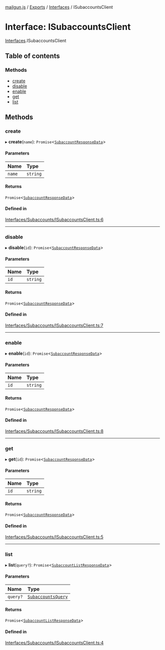[mailgun.js](../README.md) / [Exports](../modules.md) / [Interfaces](../modules/Interfaces.md) / ISubaccountsClient

# Interface: ISubaccountsClient

[Interfaces](../modules/Interfaces.md).ISubaccountsClient

## Table of contents

### Methods

- [create](Interfaces.ISubaccountsClient.md#create)
- [disable](Interfaces.ISubaccountsClient.md#disable)
- [enable](Interfaces.ISubaccountsClient.md#enable)
- [get](Interfaces.ISubaccountsClient.md#get)
- [list](Interfaces.ISubaccountsClient.md#list)

## Methods

### create

▸ **create**(`name`): `Promise`<[`SubaccountResponseData`](../modules.md#subaccountresponsedata)\>

#### Parameters

| Name | Type |
| :------ | :------ |
| `name` | `string` |

#### Returns

`Promise`<[`SubaccountResponseData`](../modules.md#subaccountresponsedata)\>

#### Defined in

[Interfaces/Subaccounts/ISubaccountsClient.ts:6](https://github.com/mailgun/mailgun.js/blob/a423705/lib/Interfaces/Subaccounts/ISubaccountsClient.ts#L6)

___

### disable

▸ **disable**(`id`): `Promise`<[`SubaccountResponseData`](../modules.md#subaccountresponsedata)\>

#### Parameters

| Name | Type |
| :------ | :------ |
| `id` | `string` |

#### Returns

`Promise`<[`SubaccountResponseData`](../modules.md#subaccountresponsedata)\>

#### Defined in

[Interfaces/Subaccounts/ISubaccountsClient.ts:7](https://github.com/mailgun/mailgun.js/blob/a423705/lib/Interfaces/Subaccounts/ISubaccountsClient.ts#L7)

___

### enable

▸ **enable**(`id`): `Promise`<[`SubaccountResponseData`](../modules.md#subaccountresponsedata)\>

#### Parameters

| Name | Type |
| :------ | :------ |
| `id` | `string` |

#### Returns

`Promise`<[`SubaccountResponseData`](../modules.md#subaccountresponsedata)\>

#### Defined in

[Interfaces/Subaccounts/ISubaccountsClient.ts:8](https://github.com/mailgun/mailgun.js/blob/a423705/lib/Interfaces/Subaccounts/ISubaccountsClient.ts#L8)

___

### get

▸ **get**(`id`): `Promise`<[`SubaccountResponseData`](../modules.md#subaccountresponsedata)\>

#### Parameters

| Name | Type |
| :------ | :------ |
| `id` | `string` |

#### Returns

`Promise`<[`SubaccountResponseData`](../modules.md#subaccountresponsedata)\>

#### Defined in

[Interfaces/Subaccounts/ISubaccountsClient.ts:5](https://github.com/mailgun/mailgun.js/blob/a423705/lib/Interfaces/Subaccounts/ISubaccountsClient.ts#L5)

___

### list

▸ **list**(`query?`): `Promise`<[`SubaccountListResponseData`](../modules.md#subaccountlistresponsedata)\>

#### Parameters

| Name | Type |
| :------ | :------ |
| `query?` | [`SubaccountsQuery`](../modules.md#subaccountsquery) |

#### Returns

`Promise`<[`SubaccountListResponseData`](../modules.md#subaccountlistresponsedata)\>

#### Defined in

[Interfaces/Subaccounts/ISubaccountsClient.ts:4](https://github.com/mailgun/mailgun.js/blob/a423705/lib/Interfaces/Subaccounts/ISubaccountsClient.ts#L4)
